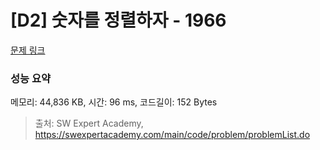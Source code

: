 # [D2] 숫자를 정렬하자 - 1966 

[문제 링크](https://swexpertacademy.com/main/code/problem/problemDetail.do?contestProbId=AV5PrmyKAWEDFAUq) 

### 성능 요약

메모리: 44,836 KB, 시간: 96 ms, 코드길이: 152 Bytes



> 출처: SW Expert Academy, https://swexpertacademy.com/main/code/problem/problemList.do
